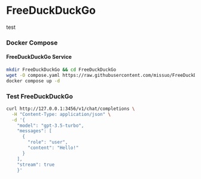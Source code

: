 # FreeDuckDuckGo
test

### Docker Compose

#### FreeDuckDuckGo Service

```bash
mkdir FreeDuckDuckGo && cd FreeDuckDuckGo
wget -O compose.yaml https://raw.githubusercontent.com/missuo/FreeDuckDuckGo/main/compose.yaml
docker compose up -d
```

### Test FreeDuckDuckGo

```bash
curl http://127.0.0.1:3456/v1/chat/completions \
  -H "Content-Type: application/json" \
  -d '{
    "model": "gpt-3.5-turbo",
    "messages": [
      {
        "role": "user",
        "content": "Hello!"
      }
    ],
    "stream": true
    }'
```
